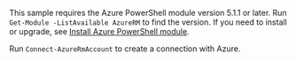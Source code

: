 This sample requires the Azure PowerShell module version 5.1.1 or later. Run ` Get-Module -ListAvailable AzureRM` to find the version. If you need to install or upgrade, see [Install Azure PowerShell module](/powershell/azure/install-azurerm-ps). 

Run `Connect-AzureRmAccount` to create a connection with Azure. 
